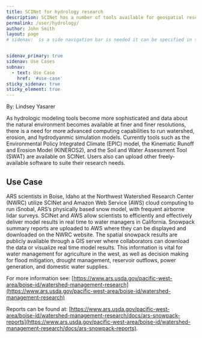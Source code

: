 ```yaml
---
title: SCINet for hydrology research
description: SCINet has a number of tools available for geospatial research
permalink: /user/hydrology/
author: John Smith
layout: page
# sidenav:  is a side navigation bar is needed it can be specified in the _data/navigation.yml file


sidenav_primary: true
sidenav: Use Cases
subnav:
  - text: Use Case
    href: '#use-case'
sticky_sidenav: true
sticky_element: true
---
```

By: Lindsey Yasarer

As hydrologic modeling tools become more sophisticated and data about the natural environment becomes available at finer and finer resolutions, there is a need for more advanced computing capabilities to run watershed, erosion, and hydrodyanmic simulation models. Currently tools such as the Environmental Policy Integrated Climate (EPIC) model, the Kinematic Runoff and Erosion Model (KINEROS2), and the Soil and Water Assessment Tool (SWAT) are available on SCINet. Users also can upload other freely-available software to suite their research needs.

## Use Case
ARS scientists in Boise, Idaho at the Northwest Watershed Research Center (NWRC) utilize SCINet and Amazon Web Service (AWS) cloud computing to run iSnobal, ARS’s physically based snow model, with frequent airborne lidar surveys. SCINet and AWS allow scientists to efficiently and effectively deliver model results in real time to water managers in California. Snowpack summary reports are uploaded to AWS where they can be displayed and downloaded on the NWRC website. The spatial snowpack results are publicly available through a GIS server where collaborators can download the data or visualize real time model results. This information is vital for water management for agriculture in the west, as well as decision making for flood mitigation, drought management, reservoir outflows, power generation, and domestic water supplies.

For more information see: [https://www.ars.usda.gov/pacific-west-area/boise-id/watershed-management-research](https://www.ars.usda.gov/pacific-west-area/boise-id/watershed-management-research)

Reports can be found at: [https://www.ars.usda.gov/pacific-west-area/boise-id/watershed-management-research/docs/ars-snowpack-reports](https://www.ars.usda.gov/pacific-west-area/boise-id/watershed-management-research/docs/ars-snowpack-reports).
